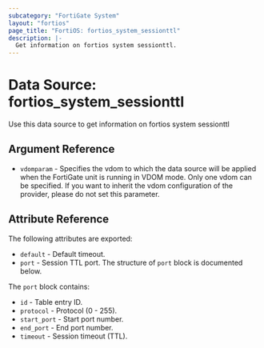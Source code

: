 ```yaml
---
subcategory: "FortiGate System"
layout: "fortios"
page_title: "FortiOS: fortios_system_sessionttl"
description: |-
  Get information on fortios system sessionttl.
---
```


# Data Source: fortios_system_sessionttl
Use this data source to get information on fortios system sessionttl

## Argument Reference


* `vdomparam` - Specifies the vdom to which the data source will be applied when the FortiGate unit is running in VDOM mode. Only one vdom can be specified. If you want to inherit the vdom configuration of the provider, please do not set this parameter.


## Attribute Reference

The following attributes are exported:

* `default` - Default timeout.
* `port` - Session TTL port. The structure of `port` block is documented below.

The `port` block contains:

* `id` - Table entry ID.
* `protocol` - Protocol (0 - 255).
* `start_port` - Start port number.
* `end_port` - End port number.
* `timeout` - Session timeout (TTL).

